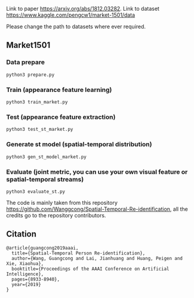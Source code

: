 Link to paper https://arxiv.org/abs/1812.03282.
Link to dataset https://www.kaggle.com/pengcw1/market-1501/data

Please change the path to datasets where ever required.

## Market1501
### Data prepare
``` 
python3 prepare.py 
```
### Train (appearance feature learning)
```
python3 train_market.py 
```

### Test (appearance feature extraction)
```
python3 test_st_market.py 
```
### Generate st model (spatial-temporal distribution)
```
python3 gen_st_model_market.py 
```
### Evaluate (joint metric, you can use your own visual feature or spatial-temporal streams)
```
python3 evaluate_st.py 
```

The code is mainly taken from this repository https://github.com/Wanggcong/Spatial-Temporal-Re-identification, all the credits go to the repository contributors.

## Citation
```
@article{guangcong2019aaai,
  title={Spatial-Temporal Person Re-identification},
  author={Wang, Guangcong and Lai, Jianhuang and Huang, Peigen and Xie, Xiaohua},
  booktitle={Proceedings of the AAAI Conference on Artificial Intelligence},
  pages={8933-8940},
  year={2019}
}
```
